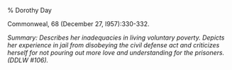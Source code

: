 % Dorothy Day

Commonweal, 68 (December 27, l957):330-332.

*Summary: Describes her inadequacies in living voluntary poverty.
Depicts her experience in jail from disobeying the civil defense act and
criticizes herself for not pouring out more love and understanding for
the prisoners. (DDLW \#106).*



